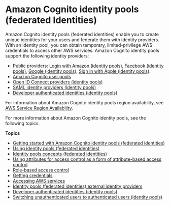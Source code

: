 # Amazon Cognito identity pools \(federated Identities\)<a name="cognito-identity"></a>

Amazon Cognito identity pools \(federated identities\) enable you to create unique identities for your users and federate them with identity providers\. With an identity pool, you can obtain temporary, limited\-privilege AWS credentials to access other AWS services\. Amazon Cognito identity pools support the following identity providers:
+ Public providers: [Login with Amazon \(identity pools\)](amazon.md), [Facebook \(identity pools\)](facebook.md), [Google \(identity pools\)](google.md), [Sign in with Apple \(identity pools\)](apple.md)\.
+ [Amazon Cognito user pools](cognito-user-identity-pools.md)
+ [Open ID Connect providers \(identity pools\)](open-id.md)
+ [SAML identity providers \(identity pools\)](saml-identity-provider.md)
+ [Developer authenticated identities \(identity pools\)](developer-authenticated-identities.md)

For information about Amazon Cognito identity pools region availability, see [AWS Service Region Availability](https://aws.amazon.com/about-aws/global-infrastructure/regional-product-services/)\. 

For more information about Amazon Cognito identity pools, see the following topics\.

**Topics**
+ [Getting started with Amazon Cognito identity pools \(federated identities\)](getting-started-with-identity-pools.md)
+ [Using identity pools \(federated identities\)](identity-pools.md)
+ [Identity pools concepts \(federated identities\)](concepts.md)
+ [Using attributes for access control as a form of attribute\-based access control](attributes-for-access-control.md)
+ [Role\-based access control](role-based-access-control.md)
+ [Getting credentials](getting-credentials.md)
+ [Accessing AWS services](accessing-aws-services.md)
+ [Identity pools \(federated identities\) external identity providers](external-identity-providers.md)
+ [Developer authenticated identities \(identity pools\)](developer-authenticated-identities.md)
+ [Switching unauthenticated users to authenticated users \(identity pools\)](switching-identities.md)